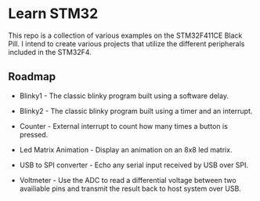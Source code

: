 
# Learn STM32

This repo is a collection of various examples on the STM32F411CE Black Pill. 
I intend to create various projects that utilize the different 
peripherals included in the STM32F4. 


## Roadmap

- Blinky1 - The classic blinky program built using a software delay.

- Blinky2 - The classic blinky program built using a timer and an interrupt.

- Counter - External interrupt to count how many times a button is pressed. 

- Led Matrix Animation - Display an animation on an 8x8 led matrix.

- USB to SPI converter - Echo any serial input received by USB over SPI.

- Voltmeter - Use the ADC to read a differential voltage between two availiable pins and transmit the result back to host system over USB.


